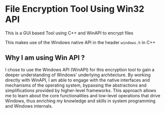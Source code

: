 # File Encryption Tool Using Win32 API

This is a GUI based Tool using C++ and WinAPI to encrypt files

This makes use of the Windows native API in the header `windows.h` in C++

## Why I am using Win API ?

I chose to use the Windows API (WinAPI) for this encryption tool to gain a deeper understanding of Windows' underlying architecture. By working directly with WinAPI, I am able to engage with the native interfaces and mechanisms of the operating system, bypassing the abstractions and simplifications provided by higher-level frameworks. This approach allows me to learn about the core functionalities and low-level operations that drive Windows, thus enriching my knowledge and skills in system programming and Windows internals.

